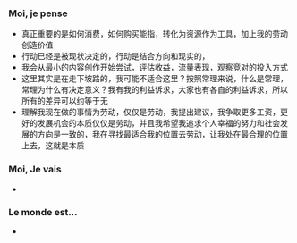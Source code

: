 ### Moi, je pense
- 真正重要的是如何消费，如何购买能指，转化为资源作为工具，加上我的劳动创造价值
- 行动已经是被现状决定的，行动是结合方向和现实的，
- 我会从最小的内容创作开始尝试，评估收益，流量表现，观察竞对的投入方式
- 这里其实是在走下坡路的，我可能不适合这里？按照常理来说，什么是常理，常理为什么有决定意义？我有我的利益诉求，大家也有各自的利益诉求，所以所有的差异可以约等于无
- 理解我现在做的事情为劳动，仅仅是劳动，我提出建议，我争取更多工资，更好的发展机会的本质仅仅是劳动，并且我希望我追求个人幸福的努力和社会发展的方向是一致的，我在寻找最适合我的位置去劳动，让我处在最合理的位置上去，这就是本质




### Moi, Je vais
- 



### Le monde est...
- 